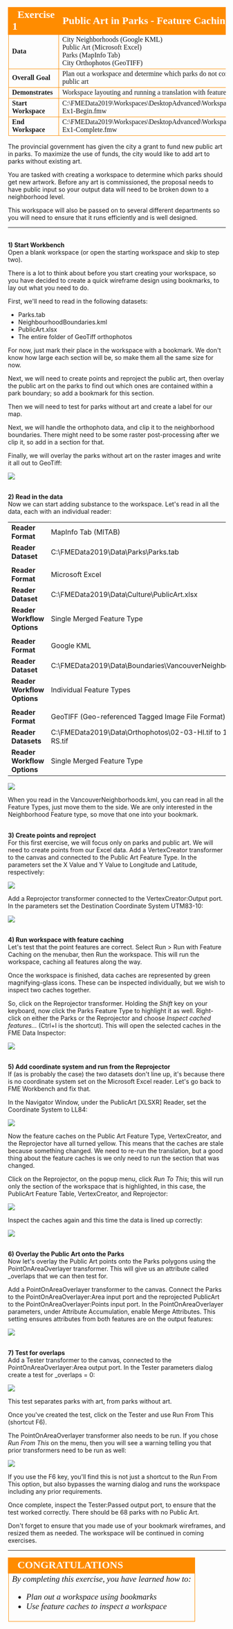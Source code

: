 <!--Exercise Section-->


<table style="border-spacing: 0px;border-collapse: collapse;font-family:serif">
<tr>
<td style="vertical-align:middle;background-color:darkorange;border: 2px solid darkorange">
<i class="fa fa-cogs fa-lg fa-pull-left fa-fw" style="color:white;padding-right: 12px;vertical-align:text-top"></i>
<span style="color:white;font-size:x-large;font-weight: bold">Exercise 1</span>
</td>
<!--AKA What Does the Log Say?-->
<td style="border: 2px solid darkorange;background-color:darkorange;color:white">
<span style="color:white;font-size:x-large;font-weight: bold">Public Art in Parks - Feature Caching</span>
</td>
</tr>

<tr>
<td style="border: 1px solid darkorange; font-weight: bold">Data</td>
<td style="border: 1px solid darkorange">City Neighborhoods (Google KML)<br>Public Art (Microsoft Excel)<br>
Parks (MapInfo Tab)<br>
City Orthophotos (GeoTIFF)</td>
</tr>

<tr>
<td style="border: 1px solid darkorange; font-weight: bold">Overall Goal</td>
<td style="border: 1px solid darkorange">Plan out a workspace and determine which parks do not contain public art</td>
</tr>

<tr>
<td style="border: 1px solid darkorange; font-weight: bold">Demonstrates</td>
<td style="border: 1px solid darkorange">Workspace layouting and running a translation with feature caches</td>
</tr>

<tr>
<td style="border: 1px solid darkorange; font-weight: bold">Start Workspace</td>
<td style="border: 1px solid darkorange">C:\FMEData2019\Workspaces\DesktopAdvanced\WorkspaceDesign-Ex1-Begin.fmw</td>
</tr>

<tr>
<td style="border: 1px solid darkorange; font-weight: bold">End Workspace</td>
<td style="border: 1px solid darkorange">C:\FMEData2019\Workspaces\DesktopAdvanced\WorkspaceDesign-Ex1-Complete.fmw</td>
</tr>

</table>

The provincial government has given the city a grant to fund new public art in parks. To maximize the use of funds, the city would like to add art to parks without existing art. 

You are tasked with creating a workspace to determine which parks should get new artwork. Before any art is commissioned, the proposal needs to have public input so your output data will need to be broken down to a neighborhood level. 

This workspace will also be passed on to several different departments so you will need to ensure that it runs efficiently and is well designed. 

---
<br>**1) Start Workbench**
<br>Open a blank workspace (or open the starting workspace and skip to step two).

There is a lot to think about before you start creating your workspace, so you have decided to create a quick wireframe design using bookmarks, to lay out what you need to do.

First, we'll need to read in the following datasets:

- Parks.tab
- NeighbourhoodBoundaries.kml
- PublicArt.xlsx
- The entire folder of GeoTiff orthophotos

For now, just mark their place in the workspace with a bookmark. We don't know how large each section will be, so make them all the same size for now. 

Next, we will need to create points and reproject the public art, then overlay the public art on the parks to find out which ones are contained within a park boundary; so add a bookmark for this section. 

Then we will need to test for parks without art and create a label for our map. 

Next, we will handle the orthophoto data, and clip it to the neighborhood boundaries. There might need to be some raster post-processing after we clip it, so add in a section for that. 

Finally, we will overlay the parks without art on the raster images and write it all out to GeoTiff: 

![](./Images/Img2.200.Ex1.WorkspaceWireframe.png)

<br>**2) Read in the data**
<br>Now we can start adding substance to the workspace. Let's read in all the data, each with an individual reader:

<table style="border: 0px">

<tr>
<td style="font-weight: bold">Reader Format</td>
<td style="">MapInfo Tab (MITAB)</td>
</tr>

<tr>
<td style="font-weight: bold">Reader Dataset</td>
<td style="">C:\FMEData2019\Data\Parks\Parks.tab</td>
</tr>

<tr>
    <td></td><td></td>
<tr>

<tr>
<td style="font-weight: bold">Reader Format</td>
<td style="">Microsoft Excel </td>
</tr>

<tr>
<td style="font-weight: bold">Reader Dataset</td>
<td style="">C:\FMEData2019\Data\Culture\PublicArt.xlsx</td>
</tr>

<tr>
<td style="font-weight: bold">Reader Workflow Options</td>
<td style="">Single Merged Feature Type</td>
</tr>

<tr>
    <td></td><td></td>
</tr>

<tr>
<td style="font-weight: bold">Reader Format</td>
<td style="">Google KML </td>
</tr>

<tr>
<td style="font-weight: bold">Reader Dataset</td>
<td style="">C:\FMEData2019\Data\Boundaries\VancouverNeighborhoods.kml</td>
</tr>

<tr>
<td style="font-weight: bold">Reader Workflow Options</td>
<td style="">Individual Feature Types</td>
</tr>

<tr>
    <td></td><td></td>
</tr>

<tr>
<td style="font-weight: bold">Reader Format</td>
<td style="">GeoTIFF (Geo-referenced Tagged Image File Format) </td>
</tr>

<tr>
<td style="font-weight: bold">Reader Datasets</td>
<td style="">C:\FMEData2019\Data\Orthophotos\02-03-HI.tif to 14-15-RS.tif</td>
</tr>

<tr>
<td style="font-weight: bold">Reader Workflow Options</td>
<td style="">Single Merged Feature Type</td>
</tr>

</table>

![](./Images/Img2.201.Ex1.ReadInAllData.png)

When you read in the VancouverNeighborhoods.kml, you can read in all the Feature Types, just move them to the side. We are only interested in the Neighborhood Feature type, so move that one into your bookmark.


<br>**3) Create points and reproject**
<br>For this first exercise, we will focus only on parks and public art. We will need to create points from our Excel data. Add a VertexCreator transformer to the canvas and connected to the Public Art Feature Type. In the parameters set the X Value and Y Value to Longitude and Latitude, respectively: 

![](./Images/Img2.202.Ex1.VertexCreatorParameters.png)

Add a Reprojector transformer connected to the VertexCreator:Output port. In the parameters set the Destination Coordinate System UTM83-10:

![](./Images/Img2.203.Ex1.ReprojectorParameters.png)


<br>**4) Run workspace with feature caching**
<br>Let's test that the point features are correct. Select Run &gt; Run with Feature Caching on the menubar, then Run the workspace. This will run the workspace, caching all features along the way. 

Once the workspace is finished, data caches are represented by green magnifying-glass icons. These can be inspected individually, but we wish to inspect two caches together. 

So, click on the Reprojector transformer. Holding the _Shift_ key on your keyboard, now click the Parks Feature Type to highlight it as well. Right-click on either the Parks or the Reprojector and choose *Inspect cached features...* (Ctrl+I is the shortcut). This will open the selected caches in the FME Data Inspector:

![](./Images/Img2.204.Ex1.SelectBothInspectFeatureCaches.png)


<br>**5) Add coordinate system and run from the Reprojector**
<br>If (as is probably the case) the two datasets don't line up, it's because there is no coordinate system set on the Microsoft Excel reader. Let's go back to FME Workbench and fix that. 

In the Navigator Window, under the PublicArt &#91;XLSXR&#93; Reader, set the Coordinate System to LL84:

![](./Images/Img2.205.Ex1.SetCoordSystemPublicArt.png)

Now the feature caches on the Public Art Feature Type, VertexCreator, and the Reprojector have all turned yellow. This means that the caches are stale because something changed. We need to re-run the translation, but a good thing about the feature caches is we only need to run the section that was changed.

Click on the Reprojector, on the popup menu, click *Run To This*; this will run only the section of the workspace that is highlighted, in this case, the PublicArt Feature Table, VertexCreator, and Reprojector:

![](./Images/Img2.206.Ex1.RunToThisReprojector.png)

Inspect the caches again and this time the data is lined up correctly:

![](./Images/Img2.207.Ex1.InspectCorrectData.png)


<br>**6) Overlay the Public Art onto the Parks**
<br>Now let's overlay the Public Art points onto the Parks polygons using the PointOnAreaOverlayer transformer. This will give us an attribute called _overlaps that we can then test for. 

Add a PointOnAreaOverlayer transformer to the canvas. Connect the Parks to the PointOnAreaOverlayer:Area input port and the reprojected PublicArt to the PointOnAreaOverlayer:Points input port. In the PointOnAreaOverlayer parameters, under Attribute Accumulation, enable Merge Attributes. This setting ensures attributes from both features are on the output features:

![](./Images/Img2.208.Ex1.PointOnAreaOverlayerParameter.png)


<br>**7) Test for overlaps**
<br>Add a Tester transformer to the canvas, connected to the PointOnAreaOverlayer:Area output port. In the Tester parameters dialog create a test for _overlaps = 0:

![](./Images/Img2.209.Ex1.TesterOverlaps.png)

This test separates parks with art, from parks without art.

Once you've created the test, click on the Tester and use Run From This (shortcut F6). 

The PointOnAreaOverlayer transformer also needs to be run. If you chose *Run From This* on the menu, then you will see a warning telling you that prior transformers need to be run as well:

![](./Images/Img2.210.Ex1.StaleCacheWarningDialog.png)

If you use the F6 key, you'll find this is not just a shortcut to the Run From This option, but also bypasses the warning dialog and runs the workspace including any prior requirements.

Once complete, inspect the Tester:Passed output port, to ensure that the test worked correctly. There should be 68 parks with no Public Art. 

Don't forget to ensure that you made use of your bookmark wireframes, and resized them as needed. The workspace will be continued in coming exercises. 

---

<!--Exercise Congratulations Section--> 

<table style="border-spacing: 0px">
<tr>
<td style="vertical-align:middle;background-color:darkorange;border: 2px solid darkorange">
<i class="fa fa-thumbs-o-up fa-lg fa-pull-left fa-fw" style="color:white;padding-right: 12px;vertical-align:text-top"></i>
<span style="color:white;font-size:x-large;font-weight: bold;font-family:serif">CONGRATULATIONS</span>
</td>
</tr>

<tr>
<td style="border: 1px solid darkorange">
<span style="font-family:serif; font-style:italic; font-size:larger">
By completing this exercise, you have learned how to:
<ul><li>Plan out a workspace using bookmarks</li>
<li>Use feature caches to inspect a workspace</li></ul>
</span>
</td>
</tr>
</table>
